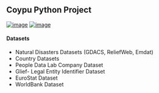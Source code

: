 ## Coypu Python Project

[![image](https://img.shields.io/travis/coypu/project.svg)](https://travis-ci.com/coypu/project)
[![image](https://img.shields.io/badge/python-3-green)]()

#### Datasets
* Natural Disasters Datasets (GDACS, ReliefWeb, Emdat)
* Country Datasets
* People Data Lab Company Dataset
* Glief- Legal Entity Identifier Dataset
* EuroStat Dataset
* WorldBank Dataset

